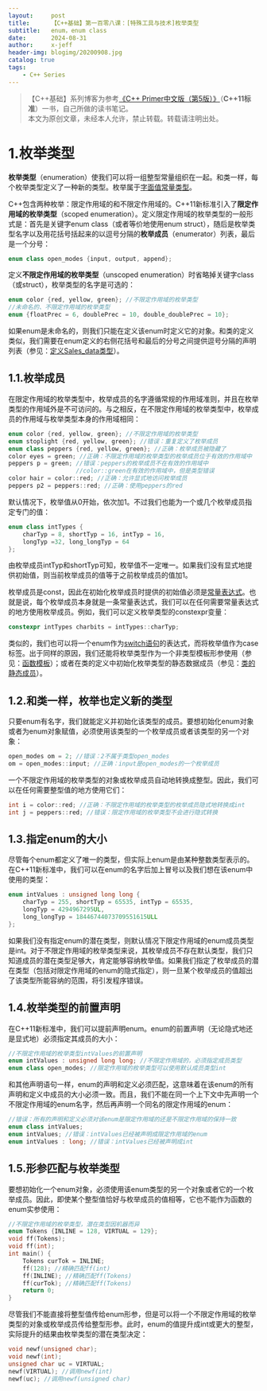 ```yaml
---
layout:     post
title:      【C++基础】第一百零八课：[特殊工具与技术]枚举类型
subtitle:   enum，enum class
date:       2024-08-31
author:     x-jeff
header-img: blogimg/20200908.jpg
catalog: true
tags:
    - C++ Series
---
```

>【C++基础】系列博客为参考[《C++ Primer中文版（第5版）》](https://www.phei.com.cn/module/goods/wssd_content.jsp?bookid=37655)（**C++11标准**）一书，自己所做的读书笔记。  
>本文为原创文章，未经本人允许，禁止转载。转载请注明出处。

# 1.枚举类型

**枚举类型**（enumeration）使我们可以将一组整型常量组织在一起。和类一样，每个枚举类型定义了一种新的类型。枚举属于[字面值常量类型](http://shichaoxin.com/2022/07/13/C++基础-第四十五课-类-构造函数再探/#6字面值常量类)。

C++包含两种枚举：限定作用域的和不限定作用域的。C++11新标准引入了**限定作用域的枚举类型**（scoped enumeration）。定义限定作用域的枚举类型的一般形式是：首先是关键字enum class（或者等价地使用enum struct），随后是枚举类型名字以及用花括号括起来的以逗号分隔的**枚举成员**（enumerator）列表，最后是一个分号：

```c++
enum class open_modes {input, output, append};
```

定义**不限定作用域的枚举类型**（unscoped enumeration）时省略掉关键字class（或struct），枚举类型的名字是可选的：

```c++
enum color {red, yellow, green}; //不限定作用域的枚举类型
//未命名的、不限定作用域的枚举类型
enum {floatPrec = 6, doublePrec = 10, double_doublePrec = 10};
```

如果enum是未命名的，则我们只能在定义该enum时定义它的对象。和类的定义类似，我们需要在enum定义的右侧花括号和最后的分号之间提供逗号分隔的声明列表（参见：[定义Sales\_data类型](http://shichaoxin.com/2019/11/26/C++基础-第十二课-自定义数据结构/#2定义sales_data类型)）。

## 1.1.枚举成员

在限定作用域的枚举类型中，枚举成员的名字遵循常规的作用域准则，并且在枚举类型的作用域外是不可访问的。与之相反，在不限定作用域的枚举类型中，枚举成员的作用域与枚举类型本身的作用域相同：

```c++
enum color {red, yellow, green}; //不限定作用域的枚举类型
enum stoplight {red, yellow, green}; //错误：重复定义了枚举成员
enum class peppers {red, yellow, green}; //正确：枚举成员被隐藏了
color eyes = green; //正确：不限定作用域的枚举类型的枚举成员位于有效的作用域中
peppers p = green; //错误：peppers的枚举成员不在有效的作用域中
                   //color::green在有效的作用域中，但是类型错误
color hair = color::red; //正确：允许显式地访问枚举成员
peppers p2 = peppers::red; //正确：使用peppers的red
```

默认情况下，枚举值从0开始，依次加1。不过我们也能为一个或几个枚举成员指定专门的值：

```c++
enum class intTypes {
    charTyp = 8, shortTyp = 16, intTyp = 16,
    longTyp =32, long_longTyp = 64
};
```

由枚举成员intTyp和shortTyp可知，枚举值不一定唯一。如果我们没有显式地提供初始值，则当前枚举成员的值等于之前枚举成员的值加1。

枚举成员是const，因此在初始化枚举成员时提供的初始值必须是[常量表达式](http://shichaoxin.com/2019/08/17/C++基础-第十课-const限定符/#6constexpr和常量表达式)。也就是说，每个枚举成员本身就是一条常量表达式，我们可以在任何需要常量表达式的地方使用枚举成员。例如，我们可以定义枚举类型的constexpr变量：

```c++
constexpr intTypes charbits = intTypes::charTyp;
```

类似的，我们也可以将一个enum作为[switch语句](http://shichaoxin.com/2021/10/09/C++基础-第三十课-条件语句/#3switch语句)的表达式，而将枚举值作为case标签。出于同样的原因，我们还能将枚举类型作为一个非类型模板形参使用（参见：[函数模板](http://shichaoxin.com/2024/02/18/C++基础-第九十三课-模板与泛型编程-定义模板/#2函数模板)）；或者在类的定义中初始化枚举类型的静态数据成员（参见：[类的静态成员](http://shichaoxin.com/2022/07/21/C++基础-第四十六课-类-类的静态成员/)）。

## 1.2.和类一样，枚举也定义新的类型

只要enum有名字，我们就能定义并初始化该类型的成员。要想初始化enum对象或者为enum对象赋值，必须使用该类型的一个枚举成员或者该类型的另一个对象：

```c++
open_modes om = 2; //错误：2不属于类型open_modes
om = open_modes::input; //正确：input是open_modes的一个枚举成员
```

一个不限定作用域的枚举类型的对象或枚举成员自动地转换成整型。因此，我们可以在任何需要整型值的地方使用它们：

```c++
int i = color::red; //正确：不限定作用域的枚举类型的枚举成员隐式地转换成int
int j = peppers::red; //错误：限定作用域的枚举类型不会进行隐式转换
```

## 1.3.指定enum的大小

尽管每个enum都定义了唯一的类型，但实际上enum是由某种整数类型表示的。在C++11新标准中，我们可以在enum的名字后加上冒号以及我们想在该enum中使用的类型：

```c++
enum intValues : unsigned long long {
    charTyp = 255, shortTyp = 65535, intTyp = 65535,
    longTyp = 4294967295UL,
    long_longTyp = 18446744073709551615ULL
};
```

如果我们没有指定enum的潜在类型，则默认情况下限定作用域的enum成员类型是int。对于不限定作用域的枚举类型来说，其枚举成员不存在默认类型，我们只知道成员的潜在类型足够大，肯定能够容纳枚举值。如果我们指定了枚举成员的潜在类型（包括对限定作用域的enum的隐式指定），则一旦某个枚举成员的值超出了该类型所能容纳的范围，将引发程序错误。

## 1.4.枚举类型的前置声明

在C++11新标准中，我们可以提前声明enum。enum的前置声明（无论隐式地还是显式地）必须指定其成员的大小：

```c++
//不限定作用域的枚举类型intValues的前置声明
enum intValues : unsigned long long; //不限定作用域的，必须指定成员类型
enum class open_modes; //限定作用域的枚举类型可以使用默认成员类型int
```

和其他声明语句一样，enum的声明和定义必须匹配，这意味着在该enum的所有声明和定义中成员的大小必须一致。而且，我们不能在同一个上下文中先声明一个不限定作用域的enum名字，然后再声明一个同名的限定作用域的enum：

```c++
//错误：所有的声明和定义必须对该enum是限定作用域的还是不限定作用域的保持一致
enum class intValues;
enum intValues; //错误：intValues已经被声明成限定作用域的enum
enum intValues : long; //错误：intValues已经被声明成int
```

## 1.5.形参匹配与枚举类型

要想初始化一个enum对象，必须使用该enum类型的另一个对象或者它的一个枚举成员。因此，即使某个整型值恰好与枚举成员的值相等，它也不能作为函数的enum实参使用：

```c++
//不限定作用域的枚举类型，潜在类型因机器而异
enum Tokens {INLINE = 128, VIRTUAL = 129};
void ff(Tokens);
void ff(int);
int main() {
    Tokens curTok = INLINE;
    ff(128); //精确匹配ff(int)
    ff(INLINE); //精确匹配ff(Tokens)
    ff(curTok); //精确匹配ff(Tokens)
    return 0;
}
```

尽管我们不能直接将整型值传给enum形参，但是可以将一个不限定作用域的枚举类型的对象或枚举成员传给整型形参。此时，enum的值提升成int或更大的整型，实际提升的结果由枚举类型的潜在类型决定：

```c++
void newf(unsigned char);
void newf(int);
unsigned char uc = VIRTUAL;
newf(VIRTUAL); //调用newf(int)
newf(uc); //调用newf(unsigned char)
```